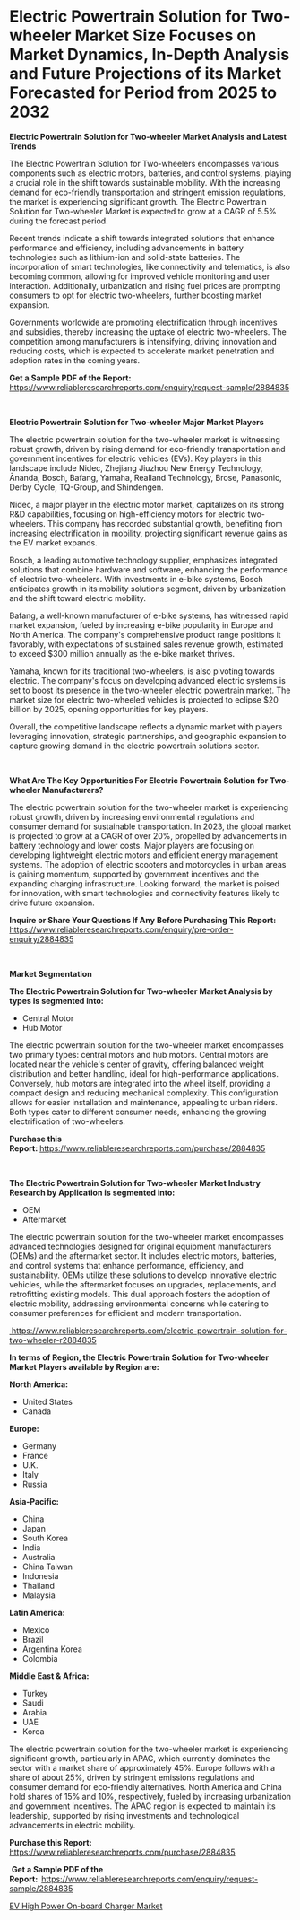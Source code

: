 <p><h1>Electric Powertrain Solution for Two-wheeler Market Size Focuses on Market Dynamics, In-Depth Analysis and Future Projections of its Market Forecasted for Period from 2025 to 2032</h1></p><p><strong>Electric Powertrain Solution for Two-wheeler Market Analysis and Latest Trends</strong></p>
<p><p>The Electric Powertrain Solution for Two-wheelers encompasses various components such as electric motors, batteries, and control systems, playing a crucial role in the shift towards sustainable mobility. With the increasing demand for eco-friendly transportation and stringent emission regulations, the market is experiencing significant growth. The Electric Powertrain Solution for Two-wheeler Market is expected to grow at a CAGR of 5.5% during the forecast period. </p><p>Recent trends indicate a shift towards integrated solutions that enhance performance and efficiency, including advancements in battery technologies such as lithium-ion and solid-state batteries. The incorporation of smart technologies, like connectivity and telematics, is also becoming common, allowing for improved vehicle monitoring and user interaction. Additionally, urbanization and rising fuel prices are prompting consumers to opt for electric two-wheelers, further boosting market expansion. </p><p>Governments worldwide are promoting electrification through incentives and subsidies, thereby increasing the uptake of electric two-wheelers. The competition among manufacturers is intensifying, driving innovation and reducing costs, which is expected to accelerate market penetration and adoption rates in the coming years.</p></p>
<p><strong>Get a Sample PDF of the Report:&nbsp;</strong> <a href="https://www.reliableresearchreports.com/enquiry/request-sample/2884835?utm_campaign=3070&utm_medium=2&utm_source=Github&utm_content=ia&utm_term=13032025&utm_id=electric-powertrain-solution-for-two-wheeler">https://www.reliableresearchreports.com/enquiry/request-sample/2884835</a></p>
<p>&nbsp;</p>
<p><strong>Electric Powertrain Solution for Two-wheeler Major Market Players</strong></p>
<p><p>The electric powertrain solution for the two-wheeler market is witnessing robust growth, driven by rising demand for eco-friendly transportation and government incentives for electric vehicles (EVs). Key players in this landscape include Nidec, Zhejiang Jiuzhou New Energy Technology, Ānanda, Bosch, Bafang, Yamaha, Realland Technology, Brose, Panasonic, Derby Cycle, TQ-Group, and Shindengen.</p><p>Nidec, a major player in the electric motor market, capitalizes on its strong R&D capabilities, focusing on high-efficiency motors for electric two-wheelers. This company has recorded substantial growth, benefiting from increasing electrification in mobility, projecting significant revenue gains as the EV market expands.</p><p>Bosch, a leading automotive technology supplier, emphasizes integrated solutions that combine hardware and software, enhancing the performance of electric two-wheelers. With investments in e-bike systems, Bosch anticipates growth in its mobility solutions segment, driven by urbanization and the shift toward electric mobility.</p><p>Bafang, a well-known manufacturer of e-bike systems, has witnessed rapid market expansion, fueled by increasing e-bike popularity in Europe and North America. The company's comprehensive product range positions it favorably, with expectations of sustained sales revenue growth, estimated to exceed $300 million annually as the e-bike market thrives.</p><p>Yamaha, known for its traditional two-wheelers, is also pivoting towards electric. The company's focus on developing advanced electric systems is set to boost its presence in the two-wheeler electric powertrain market. The market size for electric two-wheeled vehicles is projected to eclipse $20 billion by 2025, opening opportunities for key players.</p><p>Overall, the competitive landscape reflects a dynamic market with players leveraging innovation, strategic partnerships, and geographic expansion to capture growing demand in the electric powertrain solutions sector.</p></p>
<p>&nbsp;</p>
<p><strong>What Are The Key Opportunities For Electric Powertrain Solution for Two-wheeler Manufacturers?</strong></p>
<p><p>The electric powertrain solution for the two-wheeler market is experiencing robust growth, driven by increasing environmental regulations and consumer demand for sustainable transportation. In 2023, the global market is projected to grow at a CAGR of over 20%, propelled by advancements in battery technology and lower costs. Major players are focusing on developing lightweight electric motors and efficient energy management systems. The adoption of electric scooters and motorcycles in urban areas is gaining momentum, supported by government incentives and the expanding charging infrastructure. Looking forward, the market is poised for innovation, with smart technologies and connectivity features likely to drive future expansion.</p></p>
<p><strong>Inquire or Share Your Questions If Any Before Purchasing This Report:</strong> <a href="https://www.reliableresearchreports.com/enquiry/pre-order-enquiry/2884835?utm_campaign=3070&utm_medium=2&utm_source=Github&utm_content=ia&utm_term=13032025&utm_id=electric-powertrain-solution-for-two-wheeler">https://www.reliableresearchreports.com/enquiry/pre-order-enquiry/2884835</a></p>
<p>&nbsp;</p>
<p><strong>Market Segmentation</strong></p>
<p><strong>The Electric Powertrain Solution for Two-wheeler Market Analysis by types is segmented into:</strong></p>
<p><ul><li>Central Motor</li><li>Hub Motor</li></ul></p>
<p><p>The electric powertrain solution for the two-wheeler market encompasses two primary types: central motors and hub motors. Central motors are located near the vehicle's center of gravity, offering balanced weight distribution and better handling, ideal for high-performance applications. Conversely, hub motors are integrated into the wheel itself, providing a compact design and reducing mechanical complexity. This configuration allows for easier installation and maintenance, appealing to urban riders. Both types cater to different consumer needs, enhancing the growing electrification of two-wheelers.</p></p>
<p><strong>Purchase this Report:&nbsp;</strong><a href="https://www.reliableresearchreports.com/purchase/2884835?utm_campaign=3070&utm_medium=2&utm_source=Github&utm_content=ia&utm_term=13032025&utm_id=electric-powertrain-solution-for-two-wheeler">https://www.reliableresearchreports.com/purchase/2884835</a></p>
<p>&nbsp;</p>
<p><strong>The Electric Powertrain Solution for Two-wheeler Market Industry Research by Application is segmented into:</strong></p>
<p><ul><li>OEM</li><li>Aftermarket</li></ul></p>
<p><p>The electric powertrain solution for the two-wheeler market encompasses advanced technologies designed for original equipment manufacturers (OEMs) and the aftermarket sector. It includes electric motors, batteries, and control systems that enhance performance, efficiency, and sustainability. OEMs utilize these solutions to develop innovative electric vehicles, while the aftermarket focuses on upgrades, replacements, and retrofitting existing models. This dual approach fosters the adoption of electric mobility, addressing environmental concerns while catering to consumer preferences for efficient and modern transportation.</p></p>
<p><a href="https://www.reliableresearchreports.com/electric-powertrain-solution-for-two-wheeler-r2884835?utm_campaign=3070&utm_medium=2&utm_source=Github&utm_content=ia&utm_term=13032025&utm_id=electric-powertrain-solution-for-two-wheeler">&nbsp;https://www.reliableresearchreports.com/electric-powertrain-solution-for-two-wheeler-r2884835</a></p>
<p><strong>In terms of Region, the Electric Powertrain Solution for Two-wheeler Market Players available by Region are:</strong></p>
<p>
    <p> <strong> North America: </strong>
        <ul>
            <li>United States</li>
            <li>Canada</li>
        </ul>
        </p> 
    <p> <strong> Europe: </strong>
        <ul>
            <li>Germany</li>
            <li>France</li>
            <li>U.K.</li>
            <li>Italy</li>
            <li>Russia</li>
        </ul>
        </p> 
    <p> <strong> Asia-Pacific: </strong>
        <ul>
            <li>China</li>
            <li>Japan</li>
            <li>South Korea</li>
            <li>India</li>
            <li>Australia</li>
            <li>China Taiwan</li>
            <li>Indonesia</li>
            <li>Thailand</li>
            <li>Malaysia</li>
        </ul>
        </p> 
    <p> <strong> Latin America: </strong>
        <ul>
            <li>Mexico</li>
            <li>Brazil</li>
            <li>Argentina Korea</li>
            <li>Colombia</li>
        </ul>
        </p> 
    <p> <strong> Middle East & Africa: </strong>
        <ul>
            <li>Turkey</li>
            <li>Saudi</li>
            <li>Arabia</li>
            <li>UAE</li>
            <li>Korea</li>
        </ul>
    </p>
    </p>
<p><p>The electric powertrain solution for the two-wheeler market is experiencing significant growth, particularly in APAC, which currently dominates the sector with a market share of approximately 45%. Europe follows with a share of about 25%, driven by stringent emissions regulations and consumer demand for eco-friendly alternatives. North America and China hold shares of 15% and 10%, respectively, fueled by increasing urbanization and government incentives. The APAC region is expected to maintain its leadership, supported by rising investments and technological advancements in electric mobility.</p></p>
<p><strong>Purchase this Report: </strong><a href="https://www.reliableresearchreports.com/purchase/2884835?utm_campaign=3070&utm_medium=2&utm_source=Github&utm_content=ia&utm_term=13032025&utm_id=electric-powertrain-solution-for-two-wheeler">https://www.reliableresearchreports.com/purchase/2884835</a></p>
<p>&nbsp;<strong>Get a Sample PDF of the Report:&nbsp;&nbsp;</strong><a href="https://www.reliableresearchreports.com/enquiry/request-sample/2884835?utm_campaign=3070&utm_medium=2&utm_source=Github&utm_content=ia&utm_term=13032025&utm_id=electric-powertrain-solution-for-two-wheeler">https://www.reliableresearchreports.com/enquiry/request-sample/2884835</a></p>
<p><strong></strong></p>
<p><p><a href="https://github.com/amoakuolaopa/Market-Research-Report-List-1/blob/main/ev-high-power-on-board-charger-market.md?utm_campaign=3070&utm_medium=2&utm_source=Github&utm_content=ia&utm_term=13032025&utm_id=electric-powertrain-solution-for-two-wheeler">EV High Power On-board Charger Market</a></p></p>
